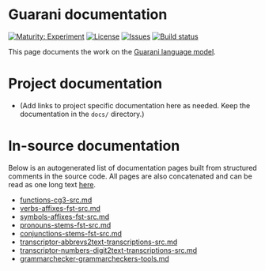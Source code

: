 # Guarani documentation

[![Maturity: Experiment](https://img.shields.io/badge/Maturity-Experiment-black.svg)](https://giellalt.github.io/MaturityClassification.html)
[![License](https://img.shields.io/github/license/giellalt/lang-grn)](https://raw.githubusercontent.com/giellalt/lang-grn/main/LICENSE)
[![Issues](https://img.shields.io/github/issues/giellalt/lang-grn)](https://github.com/giellalt/lang-grn/issues)
[![Build status](https://github.com/giellalt/lang-grn/workflows/Speller%20CI+CD/badge.svg)](https://github.com/giellalt/lang-grn/actions)

This page documents the work on the [Guarani language model](http://github.com/giellalt/lang-grn). 

# Project documentation

* (Add links to project specific documentation here as needed. Keep the documentation in the `docs/` directory.)

# In-source documentation

Below is an autogenerated list of documentation pages built from structured comments in the source code. All pages are also concatenated and can be read as one long text [here](grn.md).
* [functions-cg3-src.md](functions-cg3-src.md)
* [verbs-affixes-fst-src.md](verbs-affixes-fst-src.md)
* [symbols-affixes-fst-src.md](symbols-affixes-fst-src.md)
* [pronouns-stems-fst-src.md](pronouns-stems-fst-src.md)
* [conjunctions-stems-fst-src.md](conjunctions-stems-fst-src.md)
* [transcriptor-abbrevs2text-transcriptions-src.md](transcriptor-abbrevs2text-transcriptions-src.md)
* [transcriptor-numbers-digit2text-transcriptions-src.md](transcriptor-numbers-digit2text-transcriptions-src.md)
* [grammarchecker-grammarcheckers-tools.md](grammarchecker-grammarcheckers-tools.md)
